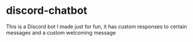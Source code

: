 # discord-chatbot
This is a Discord bot I made just for fun, it has custom responses to certain messages and a custom welcoming message
